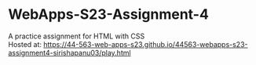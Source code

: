 # WebApps-S23-Assignment-4
A practice assignment for HTML with CSS <br>
Hosted at: https://44-563-web-apps-s23.github.io/44563-webapps-s23-assignment4-sirishapanu03/play.html

